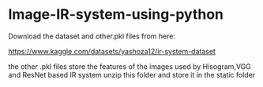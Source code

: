 # Image-IR-system-using-python

Download the dataset and other.pkl files from here:

https://www.kaggle.com/datasets/yashoza12/ir-system-dataset

the other .pkl files store the features of the images used by Hisogram,VGG and ResNet based IR system
unzip this folder and store it in the static folder 
